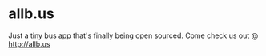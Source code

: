 # allb.us
Just a tiny bus app that's finally being open sourced. Come check us out @ http://allb.us 
